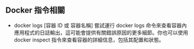 ## Docker 指令相關

- docker logs [容器 ID 或 容器名稱]
  嘗試運行 docker logs 命令來查看容器內應用程式的日誌輸出，這可能會提供有關錯誤原因的更多細節。你也可以使用 docker inspect 指令來查看容器的詳細信息，包括其配置和狀態。
